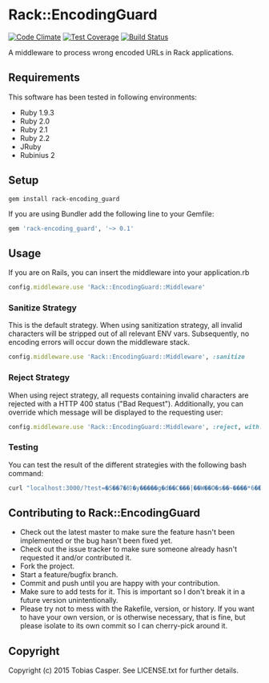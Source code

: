 # Rack::EncodingGuard

[![Code Climate](https://codeclimate.com/github/tlux/rack-encoding_guard/badges/gpa.svg)](https://codeclimate.com/github/tlux/rack-encoding_guard) [![Test Coverage](https://codeclimate.com/github/tlux/rack-encoding_guard/badges/coverage.svg)](https://codeclimate.com/github/tlux/rack-encoding_guard/coverage) [![Build Status](https://travis-ci.org/tlux/rack-encoding_guard.svg?branch=master)](https://travis-ci.org/tlux/rack-encoding_guard)

A middleware to process wrong encoded URLs in Rack applications.

## Requirements
This software has been tested in following environments:
* Ruby 1.9.3
* Ruby 2.0
* Ruby 2.1
* Ruby 2.2
* JRuby
* Rubinius 2

## Setup
`gem install rack-encoding_guard`

If you are using Bundler add the following line to your Gemfile:
```ruby
gem 'rack-encoding_guard', '~> 0.1'
```

## Usage
If you are on Rails, you can insert the middleware into your application.rb
```ruby
config.middleware.use 'Rack::EncodingGuard::Middleware'
```

### Sanitize Strategy
This is the default strategy. When using sanitization strategy, all invalid
characters will be stripped out of all relevant ENV vars. Subsequently, no
encoding errors will occur down the middleware stack.
```ruby
config.middleware.use 'Rack::EncodingGuard::Middleware', :sanitize
```

### Reject Strategy
When using reject strategy, all requests containing invalid characters are
rejected with a HTTP 400 status ("Bad Request"). Additionally, you can
override which message will be displayed to the requesting user:
```ruby
config.middleware.use 'Rack::EncodingGuard::Middleware', :reject, with: 'Check that URL, mate!'
```

### Testing
You can test the result of the different strategies with the following bash command:
```bash
curl "localhost:3000/?test=�S��7�砱�y�����g�d��C���|��W��O�s��~����*6��@�4�&�A�J����"
```

## Contributing to Rack::EncodingGuard
* Check out the latest master to make sure the feature hasn't been implemented
  or the bug hasn't been fixed yet.
* Check out the issue tracker to make sure someone already hasn't requested it
  and/or contributed it.
* Fork the project.
* Start a feature/bugfix branch.
* Commit and push until you are happy with your contribution.
* Make sure to add tests for it. This is important so I don't break it in a
  future version unintentionally.
* Please try not to mess with the Rakefile, version, or history. If you want to
  have your own version, or is otherwise necessary, that is fine, but please
  isolate to its own commit so I can cherry-pick around it.

## Copyright
Copyright (c) 2015 Tobias Casper. See LICENSE.txt for further details.

